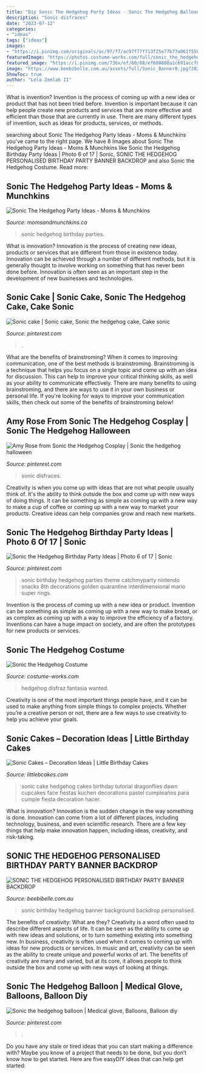 ```yaml
---
title: "Diy Sonic The Hedgehog Party Ideas - Sonic The Hedgehog Balloon"
description: "Sonic disfraces"
date: "2023-07-12"
categories:
- "ideas"
tags: ["ideas"]
images:
- "https://i.pinimg.com/originals/ac/97/f7/ac97f77f713f25e77b77a061f55879d3.jpg"
featuredImage: "https://photos.costume-works.com/full/sonic_the_hedgehog.jpg"
featured_image: "https://i.pinimg.com/736x/ef/60/88/ef608808a1c691accf81bef097f2b159.jpg"
image: "https://www.beebibelle.com.au/assets/full/Sonic_Banner8.jpg?20201019104534"
ShowToc: true
author: "Lela Zemlak II"
---
```



What is invention?
Invention is the process of coming up with a new idea or product that has not been tried before. Invention is important because it can help people create new products and services that are more effective and efficient than those that are currently in use. There are many different types of invention, such as ideas for products, services, or methods.

	

		
searching about Sonic The Hedgehog Party Ideas - Moms &amp; Munchkins you've came to the right page. We have 8 Images about Sonic The Hedgehog Party Ideas - Moms &amp; Munchkins like Sonic the Hedgehog Birthday Party Ideas | Photo 6 of 17 | Sonic, SONIC THE HEDGEHOG PERSONALISED BIRTHDAY PARTY BANNER BACKDROP and also Sonic the Hedgehog Costume. Read more:
		
    
## Sonic The Hedgehog Party Ideas - Moms &amp; Munchkins

<img loading=lazy src="https://www.momsandmunchkins.ca/wp-content/uploads/2018/05/sonic-party-5m.jpg" onerror="this.onerror=null;this.src='https://tse4.mm.bing.net/th?id=OIP.e7gNSUdf-GXgpbwvMnjL3QHaLH&amp;pid=15.1';" alt="Sonic The Hedgehog Party Ideas - Moms &amp; Munchkins">

_Source: momsandmunchkins.ca_

>sonic hedgehog birthday parties. 

	

What is innovation?
Innovation is the process of creating new ideas, products or services that are different from those in existence today. Innovation can be achieved through a number of different methods, but it is generally thought to involve working on something that has never been done before. Innovation is often seen as an important step in the development of new businesses and technologies.

    
## Sonic Cake | Sonic Cake, Sonic The Hedgehog Cake, Cake Sonic

<img loading=lazy src="https://i.pinimg.com/736x/6d/9d/19/6d9d198396404f6ff80ed9f99a3bdc9c.jpg" onerror="this.onerror=null;this.src='https://tse2.mm.bing.net/th?id=OIP.bAN1wSJV4wAWbyWEfERfFgHaJ3&amp;pid=15.1';" alt="Sonic cake | Sonic cake, Sonic the hedgehog cake, Cake sonic">

_Source: pinterest.com_

>. 

	

What are the benefits of brainstroming?
When it comes to improving communication, one of the best methods is brainstroming. Brainstroming is a technique that helps you focus on a single topic and come up with an idea for discussion. This can help to improve your critical thinking skills, as well as your ability to communicate effectively. There are many benefits to using brainstroming, and there are ways to use it in your own business or personal life. If you're looking for ways to improve your communication skills, then check out some of the benefits of brainstroming below!

    
## Amy Rose From Sonic The Hedgehog Cosplay | Sonic The Hedgehog Halloween

<img loading=lazy src="https://i.pinimg.com/736x/ef/60/88/ef608808a1c691accf81bef097f2b159.jpg" onerror="this.onerror=null;this.src='https://tse2.mm.bing.net/th?id=OIP.k5joxByT4rBViUk_yukavQHaLL&amp;pid=15.1';" alt="Amy Rose from Sonic the Hedgehog Cosplay | Sonic the hedgehog halloween">

_Source: pinterest.com_

>sonic disfraces. 

	

Creativity is when you come up with ideas that are not what people usually think of. It's the ability to think outside the box and come up with new ways of doing things. It can be something as simple as coming up with a new way to make a cup of coffee or coming up with a new way to market your products. Creative ideas can help companies grow and reach new markets.

    
## Sonic The Hedgehog Birthday Party Ideas | Photo 6 Of 17 | Sonic

<img loading=lazy src="https://i.pinimg.com/originals/ac/97/f7/ac97f77f713f25e77b77a061f55879d3.jpg" onerror="this.onerror=null;this.src='https://tse4.mm.bing.net/th?id=OIP.B5Uu1jrG7rvMJ2GT25P2uwHaLG&amp;pid=15.1';" alt="Sonic the Hedgehog Birthday Party Ideas | Photo 6 of 17 | Sonic">

_Source: pinterest.com_

>sonic birthday hedgehog parties theme catchmyparty nintendo snacks 8th decorations golden quarantine interdimensional mario super rings. 

	

Invention is the process of coming up with a new idea or product. Invention can be something as simple as coming up with a new way to make bread, or as complex as coming up with a way to improve the efficiency of a factory. Inventions can have a huge impact on society, and are often the prototypes for new products or services.

    
## Sonic The Hedgehog Costume

<img loading=lazy src="https://photos.costume-works.com/full/sonic_the_hedgehog.jpg" onerror="this.onerror=null;this.src='https://tse1.mm.bing.net/th?id=OIP.-orBM7y9eHaG76Y_Lt5c3AHaLH&amp;pid=15.1';" alt="Sonic the Hedgehog Costume">

_Source: costume-works.com_

>hedgehog disfraz fantasia wanted. 

	

Creativity is one of the most important things people have, and it can be used to make anything from simple things to complex projects. Whether you’re a creative person or not, there are a few ways to use creativity to help you achieve your goals.

    
## Sonic Cakes – Decoration Ideas | Little Birthday Cakes

<img loading=lazy src="http://www.littlebcakes.com/wp-content/uploads/2014/05/Sonic-Cake-Decorations-1024x768.jpg" onerror="this.onerror=null;this.src='https://tse2.mm.bing.net/th?id=OIP.KR6_yEE6cCLK5hPAAQUxfAHaFj&amp;pid=15.1';" alt="Sonic Cakes – Decoration Ideas | Little Birthday Cakes">

_Source: littlebcakes.com_

>sonic cake hedgehog cakes birthday tutorial dragonflies dawn cupcakes face fiestas kuchen decorations pastel cumpleaños para cumple fiesta decoration hacer. 

	

What is innovation?
Innovation is the sudden change in the way something is done. Innovation can come from a lot of different places, including technology, business, and even scientific research. There are a few key things that help make innovation happen, including ideas, creativity, and risk-taking.

    
## SONIC THE HEDGEHOG PERSONALISED BIRTHDAY PARTY BANNER BACKDROP

<img loading=lazy src="https://www.beebibelle.com.au/assets/full/Sonic_Banner8.jpg?20201019104534" onerror="this.onerror=null;this.src='https://tse1.mm.bing.net/th?id=OIP.77VKJ-IhIjc93y3neSgXfQHaHa&amp;pid=15.1';" alt="SONIC THE HEDGEHOG PERSONALISED BIRTHDAY PARTY BANNER BACKDROP">

_Source: beebibelle.com.au_

>sonic birthday hedgehog banner background backdrop personalised. 

	

The benefits of creativity: What are they?
Creativity is a word often used to describe different aspects of life. It can be seen as the ability to come up with new ideas and solutions, or to turn something existing into something new. In business, creativity is often used when it comes to coming up with ideas for new products or services. In music and art, creativity can be seen as the ability to create unique and powerful works of art. The benefits of creativity are many and varied, but at its core, it allows people to think outside the box and come up with new ways of looking at things.

    
## Sonic The Hedgehog Balloon | Medical Glove, Balloons, Balloon Diy

<img loading=lazy src="https://i.pinimg.com/736x/8c/e6/be/8ce6be084e5d31411b25d6cb2bbd4d18.jpg" onerror="this.onerror=null;this.src='https://tse1.mm.bing.net/th?id=OIP.mvPGq_mOUrvVh3HJ7hdofAHaJ3&amp;pid=15.1';" alt="Sonic the hedgehog balloon | Medical glove, Balloons, Balloon diy">

_Source: pinterest.com_

>. 

	

Do you have any stale or tired ideas that you can start making a difference with? Maybe you know of a project that needs to be done, but you don’t know how to get started. Here are five easyDIY ideas that can help get started: 

